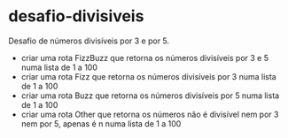 # desafio-divisiveis

Desafio de números divisíveis por 3 e por 5.

- criar uma rota FizzBuzz que retorna os números divisíveis por 3 e 5 numa lista de 1 a 100
- criar uma rota Fizz que retorna os números divisíveis por 3 numa lista de 1 a 100
- criar uma rota Buzz que retorna os números divisíveis por 5 numa lista de 1 a 100
- criar uma rota Other que retorna os números não é divisível nem por 3 nem por 5, apenas é n numa lista de 1 a 100
